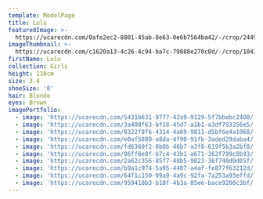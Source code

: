 ```yaml
---
template: ModelPage
title: Lulu
featuredImage: >-
  https://ucarecdn.com/0afe2ec2-8801-45ab-8e63-0e6b7564ba42/-/crop/2449x1371/0,35/-/preview/
imageThumbnail: >-
  https://ucarecdn.com/c1620a13-4c26-4c94-ba7c-79088e270c0d/-/crop/1041x1567/389,292/-/preview/
firstName: Lulu
collection: Girls
height: 110cm
size: 3-4
shoeSize: '8'
hair: Blonde
eyes: Brown
imagePortfolio:
  - image: 'https://ucarecdn.com/5431b631-9777-42a9-9129-5f7bbebc2400/'
  - image: 'https://ucarecdn.com/3a408f63-bf18-45d7-a1b1-a3df793356e5/'
  - image: 'https://ucarecdn.com/0322f8f6-4314-4a69-9811-d5bf6e4a1968/'
  - image: 'https://ucarecdn.com/e0af5889-a8da-4f90-91fb-3aded29daba4/'
  - image: 'https://ucarecdn.com/fd6369f2-0b0b-46b7-a3f8-619f5b3a2bf8/'
  - image: 'https://ucarecdn.com/86ff6e8f-b7c4-43b1-a671-362f799c8b93/'
  - image: 'https://ucarecdn.com/2a62c356-85f7-40b5-9023-36f740d0d05f/'
  - image: 'https://ucarecdn.com/b9a1c974-5a95-4407-a4af-fe877f63212d/'
  - image: 'https://ucarecdn.com/64f1c150-09a9-4a9c-92fa-7a253a93effd/'
  - image: 'https://ucarecdn.com/959410b3-b18f-4b3a-85ee-bace9200c3bf/'
---
```


